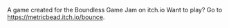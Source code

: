 A game created for the Boundless Game Jam on itch.io
Want to play? Go to https://metricbead.itch.io/bounce.
